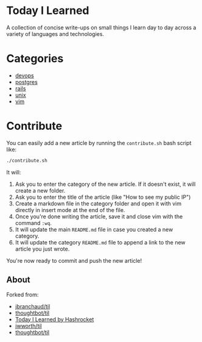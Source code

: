 # Today I Learned

A collection of concise write-ups on small things I learn day to day across a
variety of languages and technologies.

# Categories

* [devops](devops/README.md)
* [postgres](postgres/README.md)
* [rails](rails/README.md)
* [unix](unix/README.md)
* [vim](vim/README.md)

# Contribute

You can easily add a new article by running the `contribute.sh` bash script like:

```bash
./contribute.sh
```

It will:

1. Ask you to enter the category of the new article. If it doesn't exist, it will create a new folder.
2. Ask you to enter the title of the article (like "How to see my public IP")
3. Create a markdown file in the category folder and open it with vim directly in insert mode at the end of the file.
4. Once you're done writing the article, save it and close vim with the command `:wq`.
5. It will update the main `README.md` file in case you created a new category.
6. It will update the category `README.md` file to append a link to the new article you just wrote.

You're now ready to commit and push the new article!

## About

Forked from:

* [jbranchaud/til](https://github.com/jbranchaud/til)
* [thoughtbot/til](https://github.com/thoughtbot/til)
* [Today I Learned by Hashrocket](https://til.hashrocket.com)
* [jwworth/til](https://github.com/jwworth/til)
* [thoughtbot/til](https://github.com/thoughtbot/til)
